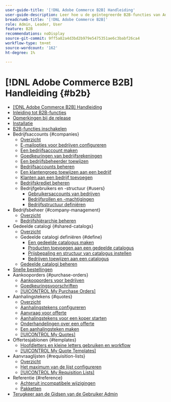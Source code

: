 ```yaml
---
user-guide-title: '[!DNL Adobe Commerce B2B] Handleiding'
user-guide-description: Leer hoe u de geïntegreerde B2B-functies van Adobe Commerce kunt gebruiken.
breadcrumb-title: '[!DNL Adobe Commerce B2B]'
role: Admin, Leader, User
feature: B2B
recommendations: noDisplay
source-git-commit: 9ff5a82a4d3bd2b979e5475351ae6c3babf26ca4
workflow-type: tm+mt
source-wordcount: '162'
ht-degree: 1%

---
```



# [!DNL Adobe Commerce B2B] Handleiding {#b2b}

+ [[!DNL Adobe Commerce B2B] Handleiding](guide-overview.md)
+ [Inleiding tot B2B-functies](introduction.md)
+ [Opmerkingen bij de release](release-notes.md)
+ [Installatie](install.md)
+ [B2B-functies inschakelen](enable-basic-features.md)
+ Bedrijfsaccounts {#companies}
   + [Overzicht](account-companies.md)
   + [E-mailopties voor bedrijven configureren](email-company-configuration.md)
   + [Een bedrijfsaccount maken](account-company-create.md)
   + [Goedkeuringen van bedrijfsrekeningen](account-company-approve.md)
   + [Een bedrijfsbeheerder toewijzen](account-company-admin.md)
   + [Bedrijfsaccounts beheren](account-company-manage.md)
   + [Een klantengroep toewijzen aan een bedrijf](account-company-customer-group.md)
   + [Klanten aan een bedrijf toevoegen](customer-assign-company.md)
   + [Bedrijfskrediet beheren](credit-company.md)
   + Bedrijfgebruikers en -structuur {#users}
      + [Gebruikersaccounts van bedrijven](account-company-users.md)
      + [Bedrijfsrollen en -machtigingen](account-company-roles-permissions.md)
      + [Bedrijfsstructuur definiëren](account-company-structure.md)
+ Bedrijfsbeheer {#company-management}
   + [Overzicht](manage-companies.md)
   + [Bedrijfshiërarchie beheren](manage-company-hierarchy.md)
+ Gedeelde catalogi {#shared-catalogs}
   + [Overzicht](catalog-shared.md)
   + Gedeelde catalogi definiëren {#define}
      + [Een gedeelde catalogus maken](catalog-shared-create.md)
      + [Producten toevoegen aan een gedeelde catalogus](catalog-shared-product-add.md)
      + [Prijsbepaling en structuur van catalogus instellen](catalog-shared-pricing-structure.md)
      + [Bedrijven toewijzen aan een catalogus](catalog-shared-assign-companies.md)
   + [Gedeelde catalogi beheren](catalog-shared-manage.md)
+ [Snelle bestellingen](quick-order.md)
+ Aankooporders {#purchase-orders}
   + [Aankooporders voor bedrijven](purchase-order-flow.md)
   + [Goedkeuringsvoorschriften](account-dashboard-approval-rules.md)
   + [[!UICONTROL My Purchase Orders]](account-dashboard-my-purchase-orders.md)
+ Aanhalingstekens {#quotes}
   + [Overzicht](quotes.md)
   + [Aanhalingstekens configureren](configure-quotes.md)
   + [Aanvraag voor offerte](quote-request.md)
   + [Aanhalingstekens voor een koper starten](sales-rep-initiates-quote.md)
   + [Onderhandelingen over een offerte](quote-price-negotiation.md)
   + [Een aanhalingsteken maken](quote-templates.md)
   + [[!UICONTROL My Quotes]](account-dashboard-my-quotes.md)
+ Offertesjablonen {#templates}
   + [Hoofdletters en kleine letters gebruiken en workflow](quote-templates-overview.md)
   + [[!UICONTROL My Quote Templates]](account-dashboard-my-quote-templates.md)
+ Aanvraaglijsten {#requisition-lists}
   + [Overzicht](requisition-lists.md)
   + [Het maximum van de lijst configureren](configure-requisition-lists.md)
   + [[!UICONTROL My Requisition Lists]](account-dashboard-requisition-lists-manage.md)
+ Referentie {#reference}
   + [Achteruit incompatibele wijzigingen](backward-incompatible-changes.md)
   + [Pakketten](packages.md)
+ [ Terugkeer aan de Gidsen van de Gebruiker Admin ](https://experienceleague.adobe.com/en/docs/commerce-admin/user-guides/home)
